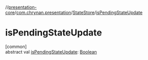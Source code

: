 //[presentation-core](../../../index.md)/[com.chrynan.presentation](../index.md)/[StateStore](index.md)/[isPendingStateUpdate](is-pending-state-update.md)

# isPendingStateUpdate

[common]\
abstract val [isPendingStateUpdate](is-pending-state-update.md): [Boolean](https://kotlinlang.org/api/latest/jvm/stdlib/kotlin/-boolean/index.html)
